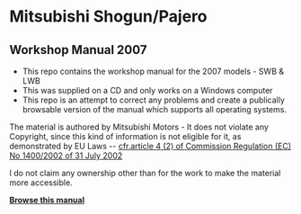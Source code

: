 # Mitsubishi Shogun/Pajero

## Workshop Manual 2007

- This repo contains the workshop manual for the 2007 models - SWB & LWB
- This was supplied on a CD and only works on a Windows computer
- This repo is an attempt to correct any problems and create a publically browsable version of the manual which supports all operating systems.

The material is authored by Mitsubishi Motors - It does not violate any Copyright, since this kind of information is not eligible for it, as demonstrated by EU Laws -- [cfr.article 4 (2) of Commission Regulation (EC) No 1400/2002 of 31 July 2002](http://www.aftermarket.ch/de/docsDownload/gvo-text_1400-2002_en.pdf)

I do not claim any ownership other than for the work to make the material more accessible.

**[Browse this manual](https://davidsimpson.me/mitsubish-shogun-pajero-workshop-manual-2007/DATABASE/2007/index_M1.htm)**
